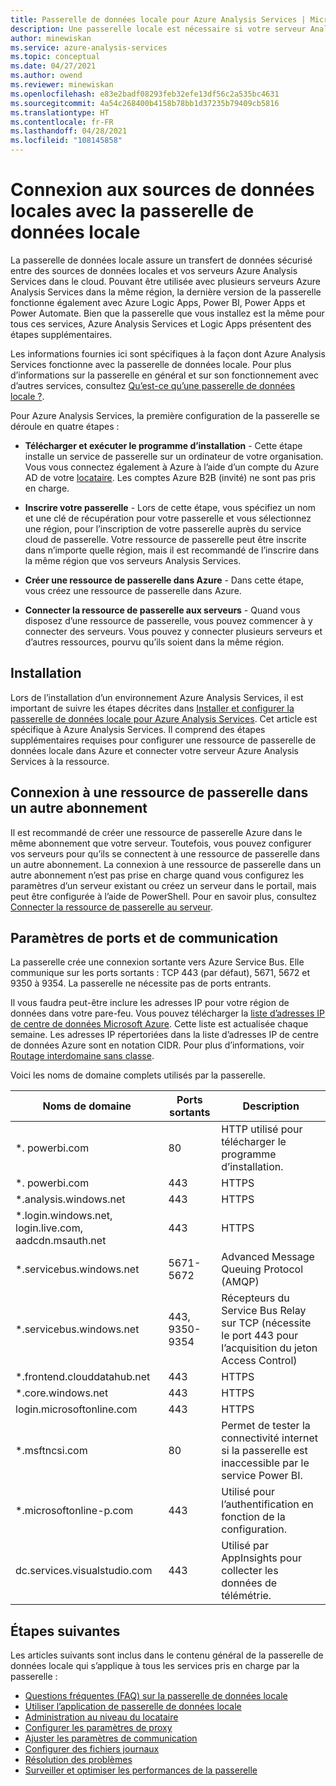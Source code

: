 ```yaml
---
title: Passerelle de données locale pour Azure Analysis Services | Microsoft Docs
description: Une passerelle locale est nécessaire si votre serveur Analysis Services dans Azure se connecte à des sources de données locales.
author: minewiskan
ms.service: azure-analysis-services
ms.topic: conceptual
ms.date: 04/27/2021
ms.author: owend
ms.reviewer: minewiskan
ms.openlocfilehash: e83e2badf08293feb32efe13df56c2a535bc4631
ms.sourcegitcommit: 4a54c268400b4158b78bb1d37235b79409cb5816
ms.translationtype: HT
ms.contentlocale: fr-FR
ms.lasthandoff: 04/28/2021
ms.locfileid: "108145858"
---
```

# <a name="connecting-to-on-premises-data-sources-with-on-premises-data-gateway"></a>Connexion aux sources de données locales avec la passerelle de données locale

La passerelle de données locale assure un transfert de données sécurisé entre des sources de données locales et vos serveurs Azure Analysis Services dans le cloud. Pouvant être utilisée avec plusieurs serveurs Azure Analysis Services dans la même région, la dernière version de la passerelle fonctionne également avec Azure Logic Apps, Power BI, Power Apps et Power Automate. Bien que la passerelle que vous installez est la même pour tous ces services, Azure Analysis Services et Logic Apps présentent des étapes supplémentaires.

Les informations fournies ici sont spécifiques à la façon dont Azure Analysis Services fonctionne avec la passerelle de données locale. Pour plus d’informations sur la passerelle en général et sur son fonctionnement avec d’autres services, consultez [Qu’est-ce qu’une passerelle de données locale ?](/data-integration/gateway/service-gateway-onprem).

Pour Azure Analysis Services, la première configuration de la passerelle se déroule en quatre étapes :

- **Télécharger et exécuter le programme d’installation** - Cette étape installe un service de passerelle sur un ordinateur de votre organisation. Vous vous connectez également à Azure à l’aide d’un compte du Azure AD de votre [locataire](/previous-versions/azure/azure-services/jj573650(v=azure.100)#what-is-an-azure-ad-tenant). Les comptes Azure B2B (invité) ne sont pas pris en charge.

- **Inscrire votre passerelle** - Lors de cette étape, vous spécifiez un nom et une clé de récupération pour votre passerelle et vous sélectionnez une région, pour l’inscription de votre passerelle auprès du service cloud de passerelle. Votre ressource de passerelle peut être inscrite dans n’importe quelle région, mais il est recommandé de l’inscrire dans la même région que vos serveurs Analysis Services. 

- **Créer une ressource de passerelle dans Azure** - Dans cette étape, vous créez une ressource de passerelle dans Azure.

- **Connecter la ressource de passerelle aux serveurs** - Quand vous disposez d’une ressource de passerelle, vous pouvez commencer à y connecter des serveurs. Vous pouvez y connecter plusieurs serveurs et d’autres ressources, pourvu qu’ils soient dans la même région.

## <a name="installing"></a>Installation

Lors de l’installation d’un environnement Azure Analysis Services, il est important de suivre les étapes décrites dans [Installer et configurer la passerelle de données locale pour Azure Analysis Services](analysis-services-gateway-install.md). Cet article est spécifique à Azure Analysis Services. Il comprend des étapes supplémentaires requises pour configurer une ressource de passerelle de données locale dans Azure et connecter votre serveur Azure Analysis Services à la ressource.

## <a name="connecting-to-a-gateway-resource-in-a-different-subscription"></a>Connexion à une ressource de passerelle dans un autre abonnement

Il est recommandé de créer une ressource de passerelle Azure dans le même abonnement que votre serveur. Toutefois, vous pouvez configurer vos serveurs pour qu’ils se connectent à une ressource de passerelle dans un autre abonnement. La connexion à une ressource de passerelle dans un autre abonnement n’est pas prise en charge quand vous configurez les paramètres d’un serveur existant ou créez un serveur dans le portail, mais peut être configurée à l’aide de PowerShell. Pour en savoir plus, consultez [Connecter la ressource de passerelle au serveur](analysis-services-gateway-install.md#connect-gateway-resource-to-server).

## <a name="ports-and-communication-settings"></a>Paramètres de ports et de communication

La passerelle crée une connexion sortante vers Azure Service Bus. Elle communique sur les ports sortants : TCP 443 (par défaut), 5671, 5672 et 9350 à 9354.  La passerelle ne nécessite pas de ports entrants.

Il vous faudra peut-être inclure les adresses IP pour votre région de données dans votre pare-feu. Vous pouvez télécharger la [liste d’adresses IP de centre de données Microsoft Azure](https://www.microsoft.com/download/details.aspx?id=56519). Cette liste est actualisée chaque semaine. Les adresses IP répertoriées dans la liste d’adresses IP de centre de données Azure sont en notation CIDR. Pour plus d’informations, voir [Routage interdomaine sans classe](https://en.wikipedia.org/wiki/Classless_Inter-Domain_Routing).

Voici les noms de domaine complets utilisés par la passerelle.

| Noms de domaine | Ports sortants | Description |
| --- | --- | --- |
| *. powerbi.com |80 |HTTP utilisé pour télécharger le programme d’installation. |
| *. powerbi.com |443 |HTTPS |
| *.analysis.windows.net |443 |HTTPS |
| *.login.windows.net, login.live.com, aadcdn.msauth.net |443 |HTTPS |
| *.servicebus.windows.net |5671-5672 |Advanced Message Queuing Protocol (AMQP) |
| *.servicebus.windows.net |443, 9350-9354 |Récepteurs du Service Bus Relay sur TCP (nécessite le port 443 pour l’acquisition du jeton Access Control) |
| *.frontend.clouddatahub.net |443 |HTTPS |
| *.core.windows.net |443 |HTTPS |
| login.microsoftonline.com |443 |HTTPS |
| *.msftncsi.com |80 |Permet de tester la connectivité internet si la passerelle est inaccessible par le service Power BI. |
| *.microsoftonline-p.com |443 |Utilisé pour l’authentification en fonction de la configuration. |
| dc.services.visualstudio.com    |443 |Utilisé par AppInsights pour collecter les données de télémétrie. |

## <a name="next-steps"></a>Étapes suivantes 

Les articles suivants sont inclus dans le contenu général de la passerelle de données locale qui s’applique à tous les services pris en charge par la passerelle :

* [Questions fréquentes (FAQ) sur la passerelle de données locale](/data-integration/gateway/service-gateway-onprem-faq)   
* [Utiliser l’application de passerelle de données locale](/data-integration/gateway/service-gateway-app)   
* [Administration au niveau du locataire](/data-integration/gateway/service-gateway-tenant-level-admin)
* [Configurer les paramètres de proxy](/data-integration/gateway/service-gateway-proxy)   
* [Ajuster les paramètres de communication](/data-integration/gateway/service-gateway-communication)   
* [Configurer des fichiers journaux](/data-integration/gateway/service-gateway-log-files)   
* [Résolution des problèmes](/data-integration/gateway/service-gateway-tshoot)
* [Surveiller et optimiser les performances de la passerelle](/data-integration/gateway/service-gateway-performance)
